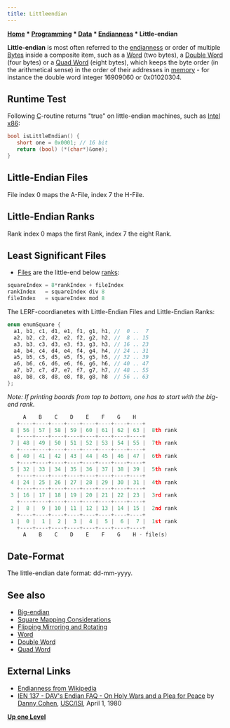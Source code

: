 ```yaml
---
title: Littleendian
---
```

**[Home](Home "Home") \* [Programming](Programming "Programming") \* [Data](Data "Data") \* [Endianness](Endianness "Endianness") \* Little-endian**


**Little-endian** is most often referred to the [endianness](Endianness "Endianness") or order of multiple [Bytes](Byte "Byte") inside a composite item, such as a [Word](Word "Word") (two bytes), a [Double Word](Double_Word "Double Word") (four bytes) or a [Quad Word](Quad_Word "Quad Word") (eight bytes), which keeps the byte order (in the arithmetical sense) in the order of their addresses in [memory](Memory "Memory") - for instance the double word integer 16909060 or 0x01020304. 



## Runtime Test


Following [C](C "C")-routine returns "true" on little-endian machines, such as [Intel](Intel "Intel") [x86](X86 "X86"):




```C++
bool isLittleEndian() {
   short one = 0x0001; // 16 bit
   return (bool) (*(char*)&one);
}

```

## Little-Endian Files


File index 0 maps the A-File, index 7 the H-File.



## Little-Endian Ranks


Rank index 0 maps the first Rank, index 7 the eight Rank.



## Least Significant Files


* [Files](Files "Files") are the little-end below [ranks](Ranks "Ranks"):



```C++
squareIndex = 8*rankIndex + fileIndex
rankIndex   = squareIndex div 8
fileIndex   = squareIndex mod 8

```

The LERF-coordianetes with Little-Endian Files and Little-Endian Ranks:




```C++
enum enumSquare {
  a1, b1, c1, d1, e1, f1, g1, h1, //  0 ..  7
  a2, b2, c2, d2, e2, f2, g2, h2, //  8 .. 15
  a3, b3, c3, d3, e3, f3, g3, h3, // 16 .. 23
  a4, b4, c4, d4, e4, f4, g4, h4, // 24 .. 31
  a5, b5, c5, d5, e5, f5, g5, h5, // 32 .. 39
  a6, b6, c6, d6, e6, f6, g6, h6, // 40 .. 47
  a7, b7, c7, d7, e7, f7, g7, h7, // 48 .. 55
  a8, b8, c8, d8, e8, f8, g8, h8  // 56 .. 63
};

```

*Note: If printing boards from top to bottom, one has to start with the big-end rank.*




```C++
     A    B    C    D    E    F    G    H
   +----+----+----+----+----+----+----+----+
 8 | 56 | 57 | 58 | 59 | 60 | 61 | 62 | 63 |  8th rank
   +----+----+----+----+----+----+----+----+
 7 | 48 | 49 | 50 | 51 | 52 | 53 | 54 | 55 |  7th rank
   +----+----+----+----+----+----+----+----+
 6 | 40 | 41 | 42 | 43 | 44 | 45 | 46 | 47 |  6th rank
   +----+----+----+----+----+----+----+----+
 5 | 32 | 33 | 34 | 35 | 36 | 37 | 38 | 39 |  5th rank
   +----+----+----+----+----+----+----+----+
 4 | 24 | 25 | 26 | 27 | 28 | 29 | 30 | 31 |  4th rank
   +----+----+----+----+----+----+----+----+
 3 | 16 | 17 | 18 | 19 | 20 | 21 | 22 | 23 |  3rd rank
   +----+----+----+----+----+----+----+----+
 2 |  8 |  9 | 10 | 11 | 12 | 13 | 14 | 15 |  2nd rank
   +----+----+----+----+----+----+----+----+
 1 |  0 |  1 |  2 |  3 |  4 |  5 |  6 |  7 |  1st rank
   +----+----+----+----+----+----+----+----+
     A    B    C    D    E    F    G    H - file(s)

```

## Date-Format


The little-endian date format: dd-mm-yyyy.



## See also


* [Big-endian](Big-endian "Big-endian")
* [Square Mapping Considerations](Square_Mapping_Considerations "Square Mapping Considerations")
* [Flipping Mirroring and Rotating](Flipping_Mirroring_and_Rotating "Flipping Mirroring and Rotating")
* [Word](Word "Word")
* [Double Word](Double_Word "Double Word")
* [Quad Word](Quad_Word "Quad Word")


## External Links


* [Endianness from Wikipedia](https://en.wikipedia.org/wiki/Endianness)
* [IEN 137 - DAV's Endian FAQ - On Holy Wars and a Plea for Peace](https://www.ietf.org/rfc/ien/ien137.txt) by [Danny Cohen](https://en.wikipedia.org/wiki/Danny_Cohen_(engineer)), [USC/ISI](https://en.wikipedia.org/wiki/Information_Sciences_Institute), April 1, 1980


**[Up one Level](Endianness "Endianness")**







 
